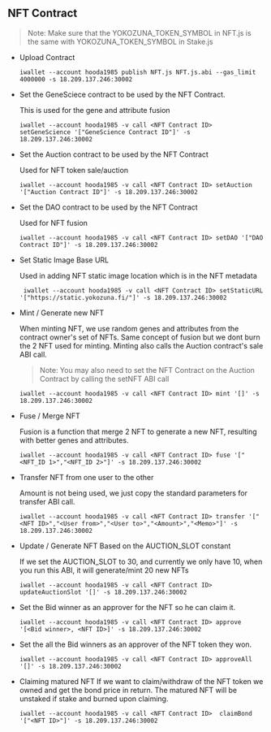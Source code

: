 ## NFT Contract

> Note: Make sure that the YOKOZUNA_TOKEN_SYMBOL in NFT.js is the same with YOKOZUNA_TOKEN_SYMBOL in Stake.js


* Upload Contract

    ```
    iwallet --account hooda1985 publish NFT.js NFT.js.abi --gas_limit 4000000 -s 18.209.137.246:30002
    ```

* Set the GeneSciece contract to be used by the NFT Contract.
    
    This is used for the gene and attribute fusion

    ```
    iwallet --account hooda1985 -v call <NFT Contract ID> setGeneScience '["GeneScience Contract ID"]' -s 18.209.137.246:30002
    ```


* Set the Auction contract to be used by the NFT Contract

    Used for NFT token sale/auction

    ```
    iwallet --account hooda1985 -v call <NFT Contract ID> setAuction '["Auction Contract ID"]' -s 18.209.137.246:30002
    ```


* Set the DAO contract to be used by the NFT Contract

    Used for NFT fusion

    ```
    iwallet --account hooda1985 -v call <NFT Contract ID> setDAO '["DAO Contract ID"]' -s 18.209.137.246:30002
    ```


* Set Static Image Base URL

   Used in adding NFT static image location which is in the NFT metadata

   ```
    iwallet --account hooda1985 -v call <NFT Contract ID> setStaticURL '["https://static.yokozuna.fi/"]' -s 18.209.137.246:30002
    ```

* Mint / Generate new NFT

    When minting NFT, we use random genes and attributes  from the contract owner's set of NFTs. Same concept of fusion but we dont burn the 2 NFT used for minting. Minting also calls the Auction contract's sale ABI call.

    > Note: You may also need to set the NFT Contract on the Auction Contract by calling the setNFT ABI call

    ```
    iwallet --account hooda1985 -v call <NFT Contract ID> mint '[]' -s 18.209.137.246:30002
    ```

* Fuse / Merge NFT

    Fusion is a function that merge 2 NFT to generate a new NFT, resulting with better genes and attributes. 

    ```
    iwallet --account hooda1985 -v call <NFT Contract ID> fuse '["<NFT_ID 1>","<NFT_ID 2>"]' -s 18.209.137.246:30002
    ```


* Transfer NFT from one user to the other

    Amount is not being used, we just copy the standard parameters for transfer ABI call.

    ```
    iwallet --account hooda1985 -v call <NFT Contract ID> transfer '["<NFT ID>","<User from>","<User to>","<Amount>","<Memo>"]' -s 18.209.137.246:30002
    ```


* Update / Generate NFT Based on the AUCTION_SLOT constant

    If we set the AUCTION_SLOT to 30, and currently we only have 10, when you run this ABI, it will generate/mint 20 new NFTs

    ```
    iwallet --account hooda1985 -v call <NFT Contract ID> updateAuctionSlot '[]' -s 18.209.137.246:30002
    ```

* Set the Bid winner as an approver for the NFT so he can claim it.
    ```
    iwallet --account hooda1985 -v call <NFT Contract ID> approve '[<Bid winner>, <NFT ID>]' -s 18.209.137.246:30002
    ```


* Set the all the Bid winners as an approver of the NFT token they won.
    ```
    iwallet --account hooda1985 -v call <NFT Contract ID> approveAll '[]' -s 18.209.137.246:30002
    ```


* Claiming matured NFT
    If we want to claim/withdraw of the NFT token we owned and get the bond price in return. The matured NFT will be unstaked if stake and burned upon claiming.

    ```
    iwallet --account hooda1985 -v call <NFT Contract ID>  claimBond '["<NFT ID>"]' -s 18.209.137.246:30002
    ```

